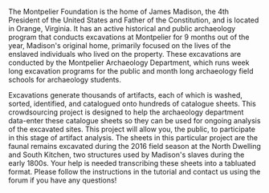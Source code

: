 The Montpelier Foundation is the home of James Madison, the 4th President of the United States and Father of the Constitution, and is located in Orange, Virginia. It has an active historical and public archaeology program that conducts excavations at Montpelier for 9 months out of the year, Madison's original home, primarily focused on the lives of the enslaved individuals who lived on the property. These excavations are conducted by the Montpelier Archaeology Department, which runs week long excavation programs for the public and month long archaeology field schools for archaeology students. 

Excavations generate thousands of artifacts, each of which is washed, sorted, identified, and catalogued onto hundreds of catalogue sheets. This crowdsourcing project is designed to help the archaeology department data-enter these catalogue sheets so they can be used for ongoing analysis of the excavated sites. This project will allow you, the public, to participate in this stage of artifact analysis. The sheets in this particular project are the faunal remains excavated during the 2016 field season at the North Dwelling and South Kitchen, two structures used by Madison's slaves during the early 1800s. Your help is needed transcribing these sheets into a tabluated format. Please follow the instructions in the tutorial and contact us using the forum if you have any questions!  
